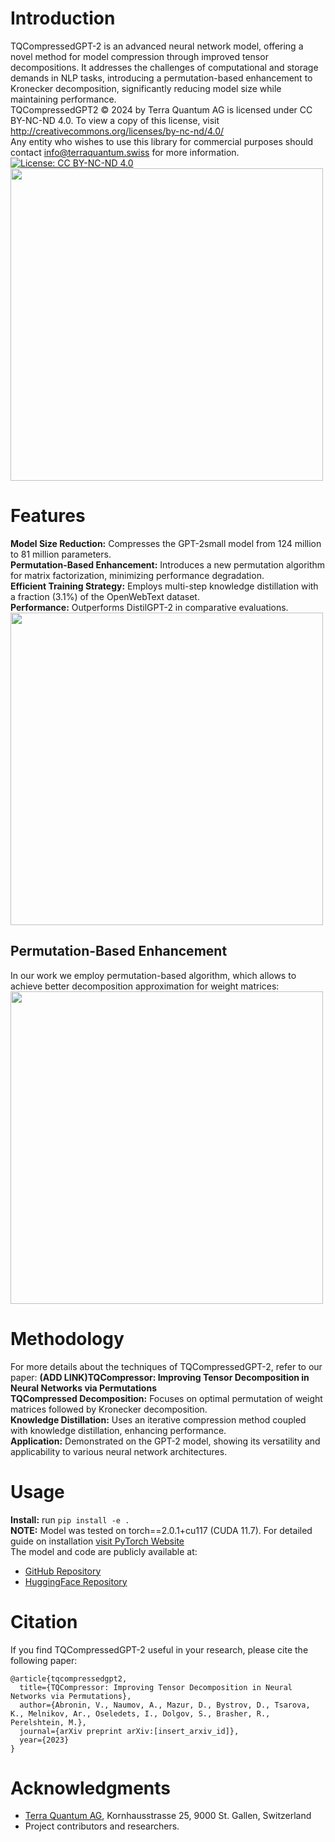 # Introduction
TQCompressedGPT-2 is an advanced neural network model, offering a novel method for model compression through improved tensor decompositions. It addresses the challenges of computational and storage demands in NLP tasks, introducing a permutation-based enhancement to Kronecker decomposition, significantly reducing model size while maintaining performance.\
TQCompressedGPT2 © 2024 by Terra Quantum AG is licensed under CC BY-NC-ND 4.0. To view a copy of this license, visit http://creativecommons.org/licenses/by-nc-nd/4.0/ \
Any entity who wishes to use this library for commercial purposes should contact info@terraquantum.swiss for more information. \
[![License: CC BY-NC-ND 4.0](https://img.shields.io/badge/License-CC%20BY--NC--ND%204.0-lightgrey.svg)](https://creativecommons.org/licenses/by-nc-nd/4.0/)\
<img src="https://cdn-uploads.huggingface.co/production/uploads/6476003bbed7adbb05f8441f/jEKdKKFoEzlAbbI4NnokH.png" width="500">
# Features
**Model Size Reduction:** Compresses the GPT-2small model from 124 million to 81 million parameters.\
**Permutation-Based Enhancement:** Introduces a new permutation algorithm for matrix factorization, minimizing performance degradation.\
**Efficient Training Strategy:** Employs multi-step knowledge distillation with a fraction (3.1%) of the OpenWebText dataset.\
**Performance:** Outperforms DistilGPT-2 in comparative evaluations.\
<img src="https://cdn-uploads.huggingface.co/production/uploads/6476003bbed7adbb05f8441f/x1krVBC2RTZNDR0dynbRp.png" width="500">

## Permutation-Based Enhancement
In our work we employ permutation-based algorithm, which allows to achieve better decomposition approximation for weight matrices:\
<img src="https://cdn-uploads.huggingface.co/production/uploads/6476003bbed7adbb05f8441f/bM6KwfKWYBJjeX_xGw83C.png" width="500">

# Methodology
For more details about the techniques of TQCompressedGPT-2, refer to our paper: **(ADD LINK)TQCompressor: Improving Tensor Decomposition in Neural Networks via Permutations**\
**TQCompressed Decomposition:** Focuses on optimal permutation of weight matrices followed by Kronecker decomposition.\
**Knowledge Distillation:** Uses an iterative compression method coupled with knowledge distillation, enhancing performance.\
**Application:** Demonstrated on the GPT-2 model, showing its versatility and applicability to various neural network architectures.

# Usage
**Install:** run `pip install -e .`\
**NOTE:** Model was tested on torch==2.0.1+cu117 (CUDA 11.7). For detailed guide on installation [visit PyTorch Website](https://pytorch.org/)\
The model and code are publicly available at:
- [GitHub Repository](https://github.com/terra-quantum-public/TQCompressedGPT2)
- [HuggingFace Repository](https://huggingface.co/tq-ag/TQCompressedGPT2)

# Citation
If you find TQCompressedGPT-2 useful in your research, please cite the following paper:
```
@article{tqcompressedgpt2,
  title={TQCompressor: Improving Tensor Decomposition in Neural Networks via Permutations},
  author={Abronin, V., Naumov, A., Mazur, D., Bystrov, D., Tsarova, K., Melnikov, Ar., Oseledets, I., Dolgov, S., Brasher, R., Perelshtein, M.},
  journal={arXiv preprint arXiv:[insert_arxiv_id]},
  year={2023}
}
```

# Acknowledgments
- [Terra Quantum AG](https://terraquantum.swiss/), Kornhausstrasse 25, 9000 St. Gallen, Switzerland
- Project contributors and researchers.
